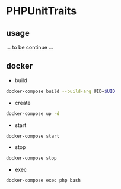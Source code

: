 # PHPUnitTraits

## usage

... to be continue ...

## docker

* build

```bash
docker-compose build --build-arg UID=$UID
```

* create

```bash
docker-compose up -d
```

* start

```bash
docker-compose start
```

* stop

```bash
docker-compose stop
```

* exec 

```bash
docker-compose exec php bash
```